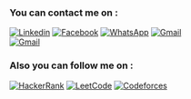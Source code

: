 ### You can contact me on  :  
[![Linkedin](https://img.shields.io/badge/LinkedIn-Magdy%20Edwar-blue?logo=Linkedin&logoColor=blue&labelColor=black)](https://www.linkedin.com/in/magdy-edwar-49b22119a/)
[![Facebook](https://img.shields.io/badge/Facebook-Magdy_Edwar-blue?logo=Facebook&logoColor=blue&labelColor=black)](https://www.facebook.com/me/)
[![WhatsApp](https://img.shields.io/badge/WhatsApp-Magdy_Edwar-green?logo=WhatsApp&logoColor=green&labelColor=black)](https://wa.me/qr/27BIND2G5YALN1)
[![Gmail](https://img.shields.io/badge/Gmail-magdiedwar47%40gmail.com-blue?logo=Gmail&logoColor=blue&labelColor=black)](mailto:magdiedwar47@gmail.com)
<br>
[![Gmail](https://img.shields.io/badge/Gmail-magdyedwar1996%40gmail.com-blue?logo=Gmail&logoColor=blue&labelColor=black)](mailto:magdyedwar1996@gmail.com)
<br>
### Also you can follow me on : 
[![HackerRank](https://img.shields.io/badge/HackerRank-Magdy_Edwar-brightgreen?logo=HackerRank&logoColor=Green&labelColor=black)](https://www.hackerrank.com/magdiedwar47)
[![LeetCode](https://img.shields.io/badge/LeetCode-Magdy_Edwar-orange?logo=LeetCode&logoColor=orange&labelColor=black)](https://leetcode.com/magdiedwar47/)
[![Codeforces](https://img.shields.io/badge/Codeforces-Magdy_Edwar_Farid-blue?logo=Codeforces&logoColor=white&labelColor=black)](https://codeforces.com/profile/Magdy_Edwar_Farid)
